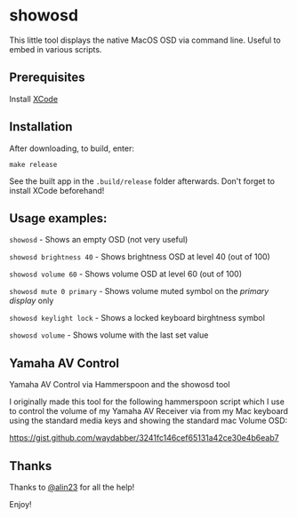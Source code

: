 # showosd

This little tool displays the native MacOS OSD via command line. Useful to embed in various scripts.

## Prerequisites

Install [XCode](https://developer.apple.com/xcode/)

## Installation

After downloading, to build, enter:

    make release

See the built app in the `.build/release` folder afterwards. Don't forget to install XCode beforehand!

## Usage examples:
            
`showosd` - Shows an empty OSD (not very useful)

`showosd brightness 40` - Shows brightness OSD at level 40 (out of 100)

`showosd volume 60` - Shows volume OSD at level 60 (out of 100)

`showosd mute 0 primary` - Shows volume muted symbol on the *primary display* only

`showosd keylight lock` - Shows a locked keyboard birghtness symbol

`showosd volume` - Shows volume with the last set value

## Yamaha AV Control

Yamaha AV Control via Hammerspoon and the showosd tool

I originally made this tool for the following hammerspoon script which I use to control the volume of my Yamaha AV Receiver via from my Mac keyboard using the standard media keys and showing the standard mac Volume OSD:

https://gist.github.com/waydabber/3241fc146cef65131a42ce30e4b6eab7

## Thanks

Thanks to [@alin23](https://github.com/alin23) for all the help!

Enjoy!
